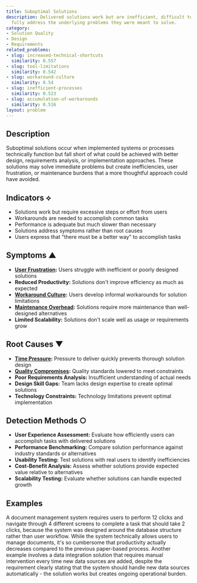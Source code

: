 ```yaml
---
title: Suboptimal Solutions
description: Delivered solutions work but are inefficient, difficult to use, or don't
  fully address the underlying problems they were meant to solve.
category:
- Solution Quality
- Design
- Requirements
related_problems:
- slug: increased-technical-shortcuts
  similarity: 0.557
- slug: tool-limitations
  similarity: 0.542
- slug: workaround-culture
  similarity: 0.54
- slug: inefficient-processes
  similarity: 0.523
- slug: accumulation-of-workarounds
  similarity: 0.516
layout: problem
---
```


## Description

Suboptimal solutions occur when implemented systems or processes technically function but fall short of what could be achieved with better design, requirements analysis, or implementation approaches. These solutions may solve immediate problems but create inefficiencies, user frustration, or maintenance burdens that a more thoughtful approach could have avoided.

## Indicators ⟡

- Solutions work but require excessive steps or effort from users
- Workarounds are needed to accomplish common tasks
- Performance is adequate but much slower than necessary
- Solutions address symptoms rather than root causes
- Users express that "there must be a better way" to accomplish tasks

## Symptoms ▲

- **[User Frustration](user-frustration.md):** Users struggle with inefficient or poorly designed solutions
- **Reduced Productivity:** Solutions don't improve efficiency as much as expected
- **[Workaround Culture](workaround-culture.md):** Users develop informal workarounds for solution limitations
- **[Maintenance Overhead](maintenance-overhead.md):** Solutions require more maintenance than well-designed alternatives
- **Limited Scalability:** Solutions don't scale well as usage or requirements grow

## Root Causes ▼

- **[Time Pressure](time-pressure.md):** Pressure to deliver quickly prevents thorough solution design
- **[Quality Compromises](quality-compromises.md):** Quality standards lowered to meet constraints
- **Poor Requirements Analysis:** Insufficient understanding of actual needs
- **Design Skill Gaps:** Team lacks design expertise to create optimal solutions
- **Technology Constraints:** Technology limitations prevent optimal implementation

## Detection Methods ○

- **User Experience Assessment:** Evaluate how efficiently users can accomplish tasks with delivered solutions
- **Performance Benchmarking:** Compare solution performance against industry standards or alternatives
- **Usability Testing:** Test solutions with real users to identify inefficiencies
- **Cost-Benefit Analysis:** Assess whether solutions provide expected value relative to alternatives
- **Scalability Testing:** Evaluate whether solutions can handle expected growth

## Examples

A document management system requires users to perform 12 clicks and navigate through 4 different screens to complete a task that should take 2 clicks, because the system was designed around the database structure rather than user workflow. While the system technically allows users to manage documents, it's so cumbersome that productivity actually decreases compared to the previous paper-based process. Another example involves a data integration solution that requires manual intervention every time new data sources are added, despite the requirement clearly stating that the system should handle new data sources automatically - the solution works but creates ongoing operational burden.
